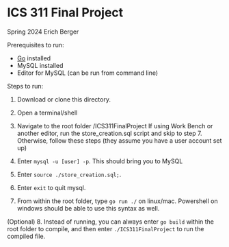 # ICS 311 Final Project
Spring 2024
Erich Berger


Prerequisites to run:
- [Go](https://go.dev/doc/install) installed 
- MySQL installed
- Editor for MySQL (can be run from command line)

Steps to run:
1. Download or clone this directory.
2. Open a terminal/shell
3. Navigate to the root folder /ICS311FinalProject 
If using Work Bench or another editor, run the store_creation.sql script and skip to step 7.
Otherwise, follow these steps (they assume you have a user account set up)
4. Enter `mysql -u [user] -p`. This should bring you to MySQL
5. Enter `source ./store_creation.sql;`.
6. Enter `exit` to quit mysql.

7. From within the root folder, type `go run ./` on linux/mac. Powershell on windows should be able to use this syntax as well.

(Optional)
8. Instead of running, you can always enter `go build` within the root folder to compile, and then enter `./ICS311FinalProject` to run the compiled file.
